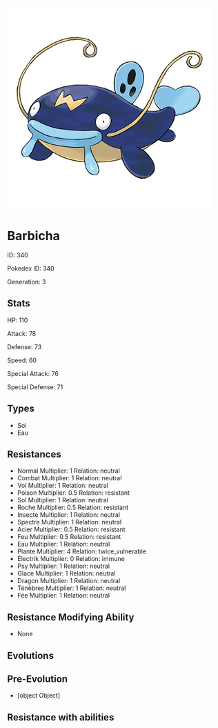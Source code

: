 ![](https://raw.githubusercontent.com/PokeAPI/sprites/master/sprites/pokemon/other/official-artwork/340.png)

# Barbicha
ID: 340

Pokedex ID: 340

Generation: 3

## Stats

HP: 110

Attack: 78

Defense: 73

Speed: 60

Special Attack: 76

Special Defense: 71

## Types

- Sol
- Eau
## Resistances

- Normal Multiplier: 1 Relation: neutral
- Combat Multiplier: 1 Relation: neutral
- Vol Multiplier: 1 Relation: neutral
- Poison Multiplier: 0.5 Relation: resistant
- Sol Multiplier: 1 Relation: neutral
- Roche Multiplier: 0.5 Relation: resistant
- Insecte Multiplier: 1 Relation: neutral
- Spectre Multiplier: 1 Relation: neutral
- Acier Multiplier: 0.5 Relation: resistant
- Feu Multiplier: 0.5 Relation: resistant
- Eau Multiplier: 1 Relation: neutral
- Plante Multiplier: 4 Relation: twice_vulnerable
- Électrik Multiplier: 0 Relation: immune
- Psy Multiplier: 1 Relation: neutral
- Glace Multiplier: 1 Relation: neutral
- Dragon Multiplier: 1 Relation: neutral
- Ténèbres Multiplier: 1 Relation: neutral
- Fée Multiplier: 1 Relation: neutral
## Resistance Modifying Ability

- None

## Evolutions

## Pre-Evolution

- [object Object]

## Resistance with abilities
